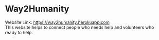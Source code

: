 # Way2Humanity
Website Link: https://way2humanity.herokuapp.com<br>
This website helps to connect people who needs help and volunteers who ready to help.
